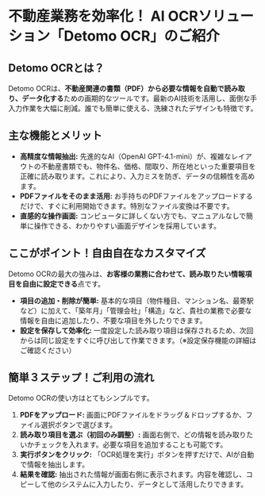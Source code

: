 # 不動産業務を効率化！ AI OCRソリューション「Detomo OCR」のご紹介

## Detomo OCRとは？

Detomo OCRは、**不動産関連の書類（PDF）から必要な情報を自動で読み取り、データ化する**ための画期的なツールです。最新のAI技術を活用し、面倒な手入力作業を大幅に削減。誰でも簡単に使える、洗練されたデザインも特徴です。

## 主な機能とメリット

-   **高精度な情報抽出:** 先進的なAI（OpenAI GPT-4.1-mini）が、複雑なレイアウトの不動産書類でも、物件名、価格、間取り、所在地といった重要項目を正確に読み取ります。これにより、入力ミスを防ぎ、データの信頼性を高めます。
-   **PDFファイルをそのまま活用:** お手持ちのPDFファイルをアップロードするだけで、すぐに利用開始できます。特別なファイル変換は不要です。
-   **直感的な操作画面:** コンピュータに詳しくない方でも、マニュアルなしで簡単に操作できる、わかりやすい画面デザインを採用しています。

## ここがポイント！自由自在なカスタマイズ

Detomo OCRの最大の強みは、**お客様の業務に合わせて、読み取りたい情報項目を自由に設定できる**点です。

-   **項目の追加・削除が簡単:** 基本的な項目（物件種目、マンション名、最寄駅など）に加えて、「築年月」「管理会社」「構造」など、貴社の業務で必要な情報を自由に追加したり、不要な項目を外したりできます。
-   **設定を保存して効率化:** 一度設定した読み取り項目は保存されるため、次回からは同じ設定をすぐに呼び出して作業できます。（※設定保存機能の詳細はご確認ください）

## 簡単３ステップ！ご利用の流れ

Detomo OCRの使い方はとてもシンプルです。

1.  **PDFをアップロード:** 画面にPDFファイルをドラッグ＆ドロップするか、ファイル選択ボタンで選びます。
2.  **読み取り項目を選ぶ（初回のみ調整）:** 画面右側で、どの情報を読み取りたいかチェックを入れます。必要な項目を追加することも可能です。
3.  **実行ボタンをクリック:** 「OCR処理を実行」ボタンを押すだけで、AIが自動で情報を抽出します。
4.  **結果を確認:** 抽出された情報が画面右側に表示されます。内容を確認し、コピーして他のシステムに入力したり、データとして活用したりできます。 